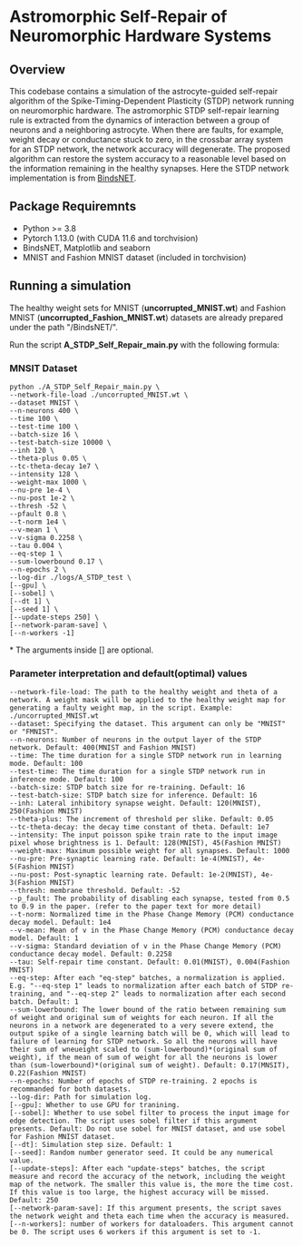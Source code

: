 # Astromorphic Self-Repair of Neuromorphic Hardware Systems

## Overview

This codebase contains a simulation of the astrocyte-guided self-repair algorithm of the Spike-Timing-Dependent Plasticity (STDP) network running on neuromorphic hardware. The astromorphic STDP self-repair learning rule is extracted from the dynamics of interaction between a group of neurons and a neighboring astrocyte. When there are faults, for example, weight decay or conductance stuck to zero, in the crossbar array system for an STDP network, the network accuracy will degenerate. The proposed algorithm can restore the system accuracy to a reasonable level based on the information remaining in the healthy synapses. Here the STDP network implementation is from [BindsNET](https://github.com/BindsNET/bindsnet).

## Package Requiremnts

- Python >= 3.8
- Pytorch 1.13.0 (with CUDA 11.6 and torchvision)
- BindsNET, Matplotlib and seaborn
- MNIST and Fashion MNIST dataset (included in torchvision)

## Running a simulation

The healthy weight sets for MNIST (**uncorrupted_MNIST.wt**) and Fashion MNIST (**uncorrupted_Fashion_MNIST.wt**) datasets are already prepared under the path "/BindsNET/".

Run the script **A_STDP_Self_Repair_main.py** with the following formula:

### MNSIT Dataset
```
python ./A_STDP_Self_Repair_main.py \
--network-file-load ./uncorrupted_MNIST.wt \
--dataset MNIST \
--n-neurons 400 \
--time 100 \
--test-time 100 \
--batch-size 16 \
--test-batch-size 10000 \
--inh 120 \
--theta-plus 0.05 \
--tc-theta-decay 1e7 \
--intensity 128 \
--weight-max 1000 \
--nu-pre 1e-4 \
--nu-post 1e-2 \
--thresh -52 \
--pfault 0.8 \
--t-norm 1e4 \
--v-mean 1 \
--v-sigma 0.2258 \
--tau 0.004 \
--eq-step 1 \
--sum-lowerbound 0.17 \
--n-epochs 2 \
--log-dir ./logs/A_STDP_test \
[--gpu] \
[--sobel] \
[--dt 1] \
[--seed 1] \
[--update-steps 250] \
[--network-param-save] \
[--n-workers -1]
```
\* The arguments inside [] are optional.

### Parameter interpretation and default(optimal) values

```
--network-file-load: The path to the healthy weight and theta of a network. A weight mask will be applied to the healthy weight map for generating a faulty weight map, in the script. Example: ./uncorrupted_MNIST.wt
--dataset: Specifying the dataset. This argument can only be "MNIST" or "FMNIST".
--n-neurons: Number of neurons in the output layer of the STDP network. Default: 400(MNIST and Fashion MNIST)
--time: The time duration for a single STDP network run in learning mode. Default: 100
--test-time: The time duration for a single STDP network run in inference mode. Default: 100
--batch-size: STDP batch size for re-training. Default: 16
--test-batch-size: STDP batch size for inference. Default: 16
--inh: Lateral inhibitory synapse weight. Default: 120(MNIST), 250(Fashion MNIST)
--theta-plus: The increment of threshold per slike. Default: 0.05
--tc-theta-decay: the decay time constant of theta. Default: 1e7
--intensity: The input poisson spike train rate to the input image pixel whose brightness is 1. Default: 128(MNIST), 45(Fashion MNIST)
--weight-max: Maximum possible weight for all synapses. Default: 1000
--nu-pre: Pre-synaptic learning rate. Default: 1e-4(MNIST), 4e-5(Fashion MNIST)
--nu-post: Post-synaptic learning rate. Default: 1e-2(MNIST), 4e-3(Fashion MNIST)
--thresh: membrane threshold. Default: -52
--p_fault: The probability of disabling each synapse, tested from 0.5 to 0.9 in the paper. (refer to the paper text for more detail) 
--t-norm: Normalized time in the Phase Change Memory (PCM) conductance decay model. Default: 1e4
--v-mean: Mean of v in the Phase Change Memory (PCM) conductance decay model. Default: 1
--v-sigma: Standard deviation of v in the Phase Change Memory (PCM) conductance decay model. Default: 0.2258
--tau: Self-repair time constant. Default: 0.01(MNIST), 0.004(Fashion MNIST)
--eq-step: After each "eq-step" batches, a normalization is applied. E.g. "--eq-step 1" leads to normalization after each batch of STDP re-training, and "--eq-step 2" leads to normalization after each second batch. Default: 1
--sum-lowerbound: The lower bound of the ratio between remaining sum of weight and original sum of weights for each neuron. If all the neurons in a network are degenerated to a very severe extend, the output spike of a single learning batch will be 0, which will lead to failure of learning for STDP network. So all the neurons will have their sum of wneueight scaled to (sum-lowerbound)*(original sum of weight), if the mean of sum of weight for all the neurons is lower than (sum-lowerbound)*(original sum of weight). Default: 0.17(MNSIT), 0.22(Fashion MNIST)
--n-epochs: Number of epochs of STDP re-training. 2 epochs is recommanded for both datasets. 
--log-dir: Path for simulation log. 
[--gpu]: Whether to use GPU for tranining. 
[--sobel]: Whether to use sobel filter to process the input image for edge detection. The script uses sobel filter if this argument presents. Default: Do not use sobel for MNIST dataset, and use sobel for Fashion MNIST dataset.
[--dt]: Simulation step size. Default: 1
[--seed]: Random number generator seed. It could be any numerical value. 
[--update-steps]: After each "update-steps" batches, the script measure and record the accuracy of the network, including the weight map of the network. The smaller this value is, the more the time cost. If this value is too large, the highest accuracy will be missed. Default: 250
[--network-param-save]: If this argument presents, the script saves the network weight and theta each time when the accuracy is measured.
[--n-workers]: number of workers for dataloaders. This argument cannot be 0. The script uses 6 workers if this argument is set to -1.
```



